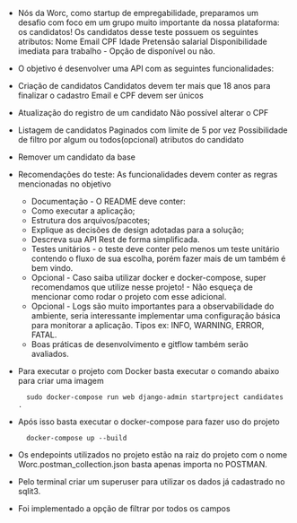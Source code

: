 - Nós da Worc, como startup de empregabilidade, preparamos um desafio com foco em um grupo muito importante da nossa plataforma: os candidatos!
Os candidatos desse teste possuem os seguintes atributos:
    Nome
    Email
    CPF
    Idade
    Pretensão salarial
    Disponibilidade imediata para trabalho - Opção de disponível ou não.
    
- O objetivo é desenvolver uma API com as seguintes funcionalidades:
- Criação de candidatos
    Candidatos devem ter mais que 18 anos para finalizar o cadastro
    Email e CPF devem ser únicos
- Atualização do registro de um candidato
    Não possível alterar o CPF
- Listagem de candidatos
    Paginados com limite de 5 por vez
    Possibilidade de filtro por algum ou todos(opcional) atributos do candidato
- Remover um candidato da base

- Recomendações do teste:
    As funcionalidades devem conter as regras mencionadas no objetivo
    - Documentação - O README deve conter:
    - Como executar a aplicação;
    - Estrutura dos arquivos/pacotes;
    - Explique as decisões de design adotadas para a solução;
    - Descreva sua API Rest de forma simplificada.
    - Testes unitários - o teste deve conter pelo menos um teste unitário contendo o fluxo
    de sua escolha, porém fazer mais de um também é bem vindo.
    - Opcional - Caso saiba utilizar docker e docker-compose, super recomendamos que
    utilize nesse projeto! - Não esqueça de mencionar como rodar o projeto com esse
    adicional.
    - Opcional - Logs são muito importantes para a observabilidade do ambiente, seria
    interessante implementar uma configuração básica para monitorar a aplicação.
    Tipos ex: INFO, WARNING, ERROR, FATAL.
    - Boas práticas de desenvolvimento e gitflow também serão avaliados.


- Para executar o projeto com Docker basta executar o comando abaixo para criar uma imagem

        sudo docker-compose run web django-admin startproject candidates . 

- Após isso basta executar o docker-compose para fazer uso do projeto

        docker-compose up --build

- Os endepoints utilizados no projeto estão na raiz do projeto com o nome Worc.postman_collection.json basta apenas importa no POSTMAN.

- Pelo terminal criar um superuser para utilizar os dados já cadastrado no sqlit3.
- Foi implementado a opção de filtrar por todos os campos


